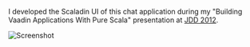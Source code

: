 I developed the Scaladin UI of this chat application during my "Building Vaadin Applications With Pure Scala" presentation at [JDD 2012](http://12.jdd.org.pl/en/).

![Screenshot](scaladin-chat/screenshot.png)
